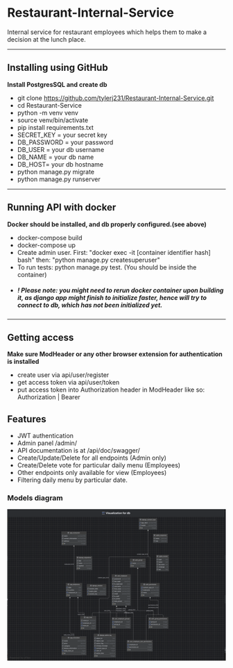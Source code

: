 # Restaurant-Internal-Service
Internal service for restaurant employees which helps them to make a decision at the lunch place.

****

## Installing using GitHub

**Install PostgresSQL and create db**
- git clone https://github.com/tylerj231/Restaurant-Internal-Service.git
- cd Restaurant-Service
- python -m venv venv
- source venv/bin/activate
- pip install requirements.txt
- SECRET_KEY = your secret key
- DB_PASSWORD = your password
- DB_USER = your db username
- DB_NAME = your db name
- DB_HOST= your db hostname
- python manage.py migrate
- python manage.py runserver

****

## Running API with docker
**Docker should be installed, and db properly configured.(see above)**

- docker-compose build
- docker-compose up
- Create admin user. First: "docker exec -it [container identifier hash] bash" then: "python manage.py createsuperuser"
- To run tests: python manage.py test. (You should be inside the container)
- ##### ! **Please note:** you might need to rerun docker container upon building it, as django app might finish to initialize faster, hence will try to connect to db, which has not been initialized yet.

****

## Getting access
****Make sure ModHeader or any other browser extension for authentication is installed****

- create user via api/user/register
- get access token via api/user/token
- put access token into Authorization header in ModHeader like so: Authorization | Bearer <your access token>

## Features

- JWT authentication
- Admin panel /admin/
- API documentation is at /api/doc/swagger/
- Create/Update/Delete for all endpoints (Admin only)
- Create/Delete vote for particular daily menu (Employees)
- Other endpoints only available for view (Employees)
- Filtering daily menu by particular date.

### Models diagram
![DB_Schema](/images/DB_Schema.png)
